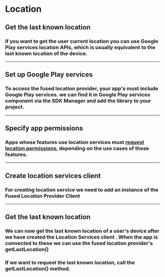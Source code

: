 # Location
 
 ## Get the last known location

### if you want to get the user current location you can use  Google Play services location APIs, which is usually equivalent to the last known location of the device.
_________________
## Set up Google Play services

### To access the fused location provider, your app's  must include Google Play services. we can find it  in Google Play services component via the SDK Manager and add the library to your project.


_________________________

## Specify app permissions 
### Apps whose features use location services must [request location permissions](https://developer.android.com/training/location/permissions), depending on the use cases of those features.

___________________________
## Create location services client 

### For creating location service we need to add  an instance of the Fused Location Provider Client  
____________________________
## Get the last known location


### We can now get the last known location of a user's device after we have created the Location Services client . When the  app is connected to these we can use the fused location provider's getLastLocation() 

### If we want  to request the last known location, call the getLastLocation() method.


